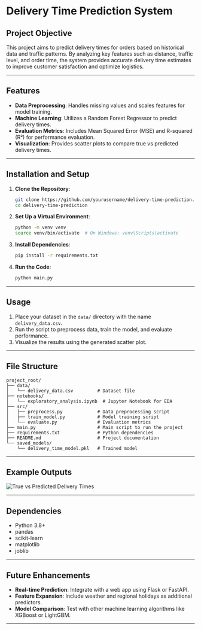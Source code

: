 # Delivery Time Prediction System

## Project Objective
This project aims to predict delivery times for orders based on historical data and traffic patterns. By analyzing key features such as distance, traffic level, and order time, the system provides accurate delivery time estimates to improve customer satisfaction and optimize logistics.

---

## Features
- **Data Preprocessing**: Handles missing values and scales features for model training.
- **Machine Learning**: Utilizes a Random Forest Regressor to predict delivery times.
- **Evaluation Metrics**: Includes Mean Squared Error (MSE) and R-squared (R²) for performance evaluation.
- **Visualization**: Provides scatter plots to compare true vs predicted delivery times.

---

## Installation and Setup
1. **Clone the Repository**:
   ```bash
   git clone https://github.com/yourusername/delivery-time-prediction.git
   cd delivery-time-prediction
   ```

2. **Set Up a Virtual Environment**:
   ```bash
   python -m venv venv
   source venv/bin/activate  # On Windows: venv\Scripts\activate
   ```

3. **Install Dependencies**:
   ```bash
   pip install -r requirements.txt
   ```

4. **Run the Code**:
   ```bash
   python main.py
   ```

---

## Usage
1. Place your dataset in the `data/` directory with the name `delivery_data.csv`.
2. Run the script to preprocess data, train the model, and evaluate performance.
3. Visualize the results using the generated scatter plot.

---

## File Structure
```
project_root/
├── data/
│   └── delivery_data.csv         # Dataset file
├── notebooks/
│   └── exploratory_analysis.ipynb  # Jupyter Notebook for EDA
├── src/
│   ├── preprocess.py             # Data preprocessing script
│   ├── train_model.py            # Model training script
│   └── evaluate.py               # Evaluation metrics
├── main.py                       # Main script to run the project
├── requirements.txt              # Python dependencies
├── README.md                     # Project documentation
└── saved_models/
    └── delivery_time_model.pkl   # Trained model
```

---

## Example Outputs
![True vs Predicted Delivery Times](scatter_plot_example.png)

---

## Dependencies
- Python 3.8+
- pandas
- scikit-learn
- matplotlib
- joblib

---

## Future Enhancements
- **Real-time Prediction**: Integrate with a web app using Flask or FastAPI.
- **Feature Expansion**: Include weather and regional holidays as additional predictors.
- **Model Comparison**: Test with other machine learning algorithms like XGBoost or LightGBM.

---

